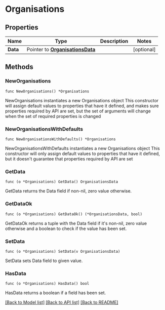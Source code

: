 # Organisations

## Properties

Name | Type | Description | Notes
------------ | ------------- | ------------- | -------------
**Data** | Pointer to [**OrganisationsData**](OrganisationsData.md) |  | [optional] 

## Methods

### NewOrganisations

`func NewOrganisations() *Organisations`

NewOrganisations instantiates a new Organisations object
This constructor will assign default values to properties that have it defined,
and makes sure properties required by API are set, but the set of arguments
will change when the set of required properties is changed

### NewOrganisationsWithDefaults

`func NewOrganisationsWithDefaults() *Organisations`

NewOrganisationsWithDefaults instantiates a new Organisations object
This constructor will only assign default values to properties that have it defined,
but it doesn't guarantee that properties required by API are set

### GetData

`func (o *Organisations) GetData() OrganisationsData`

GetData returns the Data field if non-nil, zero value otherwise.

### GetDataOk

`func (o *Organisations) GetDataOk() (*OrganisationsData, bool)`

GetDataOk returns a tuple with the Data field if it's non-nil, zero value otherwise
and a boolean to check if the value has been set.

### SetData

`func (o *Organisations) SetData(v OrganisationsData)`

SetData sets Data field to given value.

### HasData

`func (o *Organisations) HasData() bool`

HasData returns a boolean if a field has been set.


[[Back to Model list]](../README.md#documentation-for-models) [[Back to API list]](../README.md#documentation-for-api-endpoints) [[Back to README]](../README.md)


